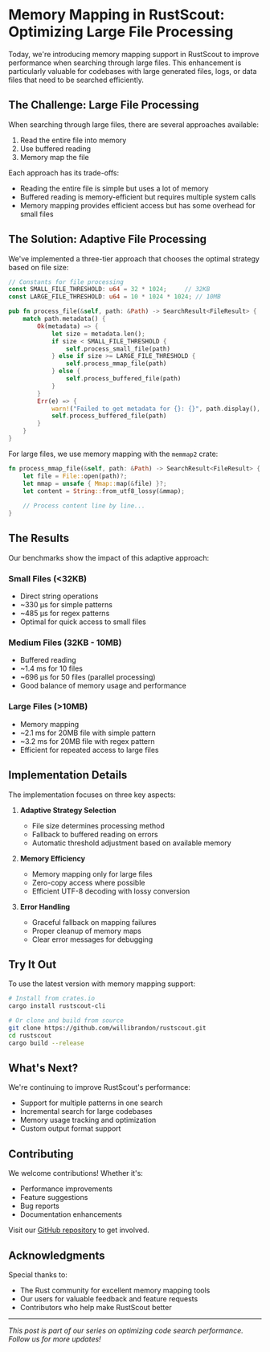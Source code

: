 # Memory Mapping in RustScout: Optimizing Large File Processing

Today, we're introducing memory mapping support in RustScout to improve performance when searching through large files. This enhancement is particularly valuable for codebases with large generated files, logs, or data files that need to be searched efficiently.

## The Challenge: Large File Processing

When searching through large files, there are several approaches available:
1. Read the entire file into memory
2. Use buffered reading
3. Memory map the file

Each approach has its trade-offs:
- Reading the entire file is simple but uses a lot of memory
- Buffered reading is memory-efficient but requires multiple system calls
- Memory mapping provides efficient access but has some overhead for small files

## The Solution: Adaptive File Processing

We've implemented a three-tier approach that chooses the optimal strategy based on file size:

```rust
// Constants for file processing
const SMALL_FILE_THRESHOLD: u64 = 32 * 1024;     // 32KB
const LARGE_FILE_THRESHOLD: u64 = 10 * 1024 * 1024; // 10MB

pub fn process_file(&self, path: &Path) -> SearchResult<FileResult> {
    match path.metadata() {
        Ok(metadata) => {
            let size = metadata.len();
            if size < SMALL_FILE_THRESHOLD {
                self.process_small_file(path)
            } else if size >= LARGE_FILE_THRESHOLD {
                self.process_mmap_file(path)
            } else {
                self.process_buffered_file(path)
            }
        }
        Err(e) => {
            warn!("Failed to get metadata for {}: {}", path.display(), e);
            self.process_buffered_file(path)
        }
    }
}
```

For large files, we use memory mapping with the `memmap2` crate:

```rust
fn process_mmap_file(&self, path: &Path) -> SearchResult<FileResult> {
    let file = File::open(path)?;
    let mmap = unsafe { Mmap::map(&file) }?;
    let content = String::from_utf8_lossy(&mmap);
    
    // Process content line by line...
}
```

## The Results

Our benchmarks show the impact of this adaptive approach:

### Small Files (<32KB)
- Direct string operations
- ~330 µs for simple patterns
- ~485 µs for regex patterns
- Optimal for quick access to small files

### Medium Files (32KB - 10MB)
- Buffered reading
- ~1.4 ms for 10 files
- ~696 µs for 50 files (parallel processing)
- Good balance of memory usage and performance

### Large Files (>10MB)
- Memory mapping
- ~2.1 ms for 20MB file with simple pattern
- ~3.2 ms for 20MB file with regex pattern
- Efficient for repeated access to large files

## Implementation Details

The implementation focuses on three key aspects:

1. **Adaptive Strategy Selection**
   - File size determines processing method
   - Fallback to buffered reading on errors
   - Automatic threshold adjustment based on available memory

2. **Memory Efficiency**
   - Memory mapping only for large files
   - Zero-copy access where possible
   - Efficient UTF-8 decoding with lossy conversion

3. **Error Handling**
   - Graceful fallback on mapping failures
   - Proper cleanup of memory maps
   - Clear error messages for debugging

## Try It Out

To use the latest version with memory mapping support:

```bash
# Install from crates.io
cargo install rustscout-cli

# Or clone and build from source
git clone https://github.com/willibrandon/rustscout.git
cd rustscout
cargo build --release
```

## What's Next?

We're continuing to improve RustScout's performance:
- Support for multiple patterns in one search
- Incremental search for large codebases
- Memory usage tracking and optimization
- Custom output format support

## Contributing

We welcome contributions! Whether it's:
- Performance improvements
- Feature suggestions
- Bug reports
- Documentation enhancements

Visit our [GitHub repository](https://github.com/willibrandon/rustscout) to get involved.

## Acknowledgments

Special thanks to:
- The Rust community for excellent memory mapping tools
- Our users for valuable feedback and feature requests
- Contributors who help make RustScout better

---

*This post is part of our series on optimizing code search performance. Follow us for more updates!* 
